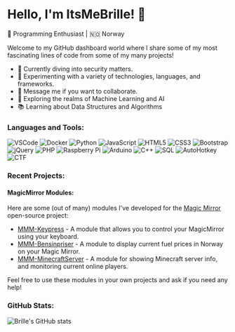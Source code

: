 # Hello, I'm ItsMeBrille! 👋

🚀 Programming Enthusiast | 🇳🇴 Norway

Welcome to my GitHub dashboard world where I share some of my most fascinating lines of code from some of my many projects!

- 🔭 Currently diving into security matters.
- 🌱 Experimenting with a variety of technologies, languages, and frameworks.
- 👯 Message me if you want to collaborate.
- 🤖 Exploring the realms of Machine Learning and AI
- 📚 Learning about Data Structures and Algorithms

### Languages and Tools:

![VSCode](https://img.shields.io/badge/-VSCode-007ACC?style=flat-square&logo=Visual%20Studio%20Code&logoColor=white)
![Docker](https://img.shields.io/badge/-Docker-2496ED?style=flat-square&logo=docker&logoColor=white)
![Python](https://img.shields.io/badge/-Python-3776AB?style=flat-square&logo=python&logoColor=white)
![JavaScript](https://img.shields.io/badge/-JavaScript-F7DF1E?style=flat-square&logo=javascript&logoColor=black)
![HTML5](https://img.shields.io/badge/-HTML5-E34F26?style=flat-square&logo=html5&logoColor=white)
![CSS3](https://img.shields.io/badge/-CSS3-1572B6?style=flat-square&logo=css3&logoColor=white)
![Bootstrap](https://img.shields.io/badge/-Bootstrap-563D7C?style=flat-square&logo=bootstrap&logoColor=white)
![jQuery](https://img.shields.io/badge/-jQuery-0769AD?style=flat-square&logo=jquery&logoColor=white)
![PHP](https://img.shields.io/badge/-PHP-777BB4?style=flat-square&logo=php&logoColor=white)
![Raspberry Pi](https://img.shields.io/badge/-Raspberry%20Pi-C51A4A?style=flat-square&logo=raspberry-pi&logoColor=white)
![Arduino](https://img.shields.io/badge/-Arduino-00979D?style=flat-square&logo=arduino&logoColor=white)
![C++](https://img.shields.io/badge/-C++-00599C?style=flat-square&logo=c%2B%2B&logoColor=white)
![SQL](https://img.shields.io/badge/-SQL-336791?style=flat-square&logo=mysql&logoColor=white)
![AutoHotkey](https://img.shields.io/badge/-AutoHotkey-334455?style=flat-square&logo=autohotkey&logoColor=white)
![CTF](https://img.shields.io/badge/-CTF-000000?style=flat-square&logo=Capture%20The%20Flag&logoColor=white)


### Recent Projects:

#### MagicMirror Modules:

Here are some (out of many) modules I've developed for the [Magic Mirror](https://magicmirror.builders/) open-source project:

* [MMM-Keypress](https://github.com/ItsMeBrille/MMM-Keypress) - A module that allows you to control your MagicMirror using your keyboard.
* [MMM-Bensinpriser](https://github.com/ItsMeBrille/MMM-Bensinpriser) - A module to display current fuel prices in Norway on your Magic Mirror.
* [MMM-MinecraftServer](https://github.com/ItsMeBrille/MMM-MinecraftServer) - A module for showing Minecraft server info, and monitoring current online players.

Feel free to use these modules in your own projects and ask if you need any help!

### GitHub Stats:
![Brille's GitHub stats](https://github-readme-stats.vercel.app/api?username=ItsMeBrille&show_icons=true&theme=radical)
